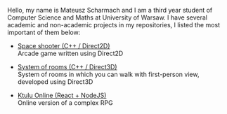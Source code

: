 Hello, my name is Mateusz Scharmach and I am a third year student of Computer Science and Maths at University of Warsaw. I have several academic and non-academic projects in my repositories, I listed the most important of them below:

- [Space shooter (C++ / Direct2D)](https://github.com/Scharmi/University-Projects/tree/master/Graphics%20in%20Windows/space-shooter)\
  Arcade game written using Direct2D

- [System of rooms (C++ / Direct3D)](https://github.com/Scharmi/University-Projects/tree/master/Graphics%20in%20Windows/jnp3-direct3d)\
  System of rooms in which you can walk with first-person view, developed using Direct3D

- [Ktulu Online (React + NodeJS)](https://github.com/Scharmi/ktuluOnline)\
  Online version of a complex RPG
